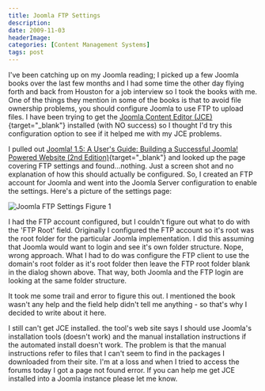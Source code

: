 ```yaml
---
title: Joomla FTP Settings
description: 
date: 2009-11-03
headerImage: 
categories: [Content Management Systems]
tags: post
---
```


I've been catching up on my Joomla reading; I picked up a few Joomla books over the last few months and I had some time the other day flying forth and back from Houston for a job interview so I took the books with me. One of the things they mention in some of the books is that to avoid file ownership problems, you should configure Joomla to use FTP to upload files. I have been trying to get the [Joomla Content Editor (JCE)](https://www.joomlacontenteditor.net/){target="_blank"} installed (with NO success) so I thought I'd try this configuration option to see if it helped me with my JCE problems.

I pulled out [Joomla! 1.5: A User's Guide: Building a Successful Joomla! Powered Website (2nd Edition)](https://www.amazon.com/gp/product/0137012314?ie=UTF8&tag=mcnsof-20&linkCode=as2&camp=1789&creative=390957&creativeASIN=0137012314){target="_blank"} and looked up the page covering FTP settings and found...nothing. Just a screen shot and no explanation of how this should actually be configured. So, I created an FTP account for Joomla and went into the Joomla Server configuration to enable the settings. Here's a picture of the settings page:

![Joomla FTP Settings](/images/2009/joomla-ftp.png)
Figure 1

I had the FTP account configured, but I couldn't figure out what to do with the 'FTP Root' field. Originally I configured the FTP account so it's root was the root folder for the particular Joomla implementation. I did this assuming that Joomla would want to login and see it's own folder structure. Nope, wrong approach. What I had to do was configure the FTP client to use the domain's root folder as it's root folder then leave the FTP root folder blank in the dialog shown above. That way, both Joomla and the FTP login are looking at the same folder structure.

It took me some trail and error to figure this out. I mentioned the book wasn't any help and the field help didn't tell me anything - so that's why I decided to write about it here.

I still can't get JCE installed. the tool's web site says I should use Joomla's installation tools (doesn't work) and the manual installation instructions if the automated install doesn't work. The problem is that the manual instructions refer to files that I can't seem to find in the packages I downloaded from their site. I'm at a loss and when I tried to access the forums today I got a page not found error. If you can help me get JCE installed into a Joomla instance please let me know.